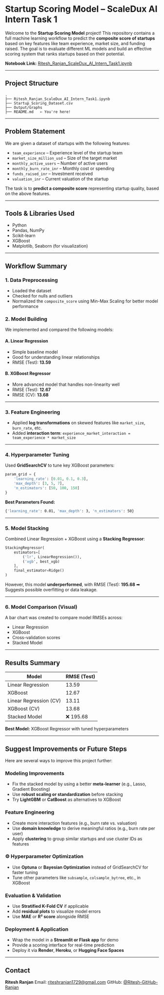 
#  Startup Scoring Model – ScaleDux AI Intern Task 1

Welcome to the **Startup Scoring Model** project!
This repository contains a full machine learning workflow to predict the **composite score of startups** based on key features like team experience, market size, and funding raised.
The goal is to evaluate different ML models and build an effective scoring system that ranks startups based on their potential.

**Notebook Link:** [Ritesh\_Ranjan\_ScaleDux\_AI\_Intern\_Task1.ipynb](https://github.com/Ritesh-GitHub-Ranjan/Scaledux_Assignment/blob/main/Ritesh_Ranjan_ScaleDux_AI_Intern_Task1.ipynb)

---

##  Project Structure

```
.
├── Ritesh_Ranjan_ScaleDux_AI_Intern_Task1.ipynb
├── Startup_Scoring_Dataset.csv
├── Output/Graphs
├── README.md   ← You're here!
```

---

##  Problem Statement

We are given a dataset of startups with the following features:

* `team_experience` – Experience level of the startup team
* `market_size_million_usd` – Size of the target market
* `monthly_active_users` – Number of active users
* `monthly_burn_rate_inr` – Monthly cost or spending
* `funds_raised_inr` – Investment received
* `valuation_inr` – Current valuation of the startup

The task is to **predict a composite score** representing startup quality, based on the above features.

---

##  Tools & Libraries Used

* Python
* Pandas, NumPy
* Scikit-learn
* XGBoost
* Matplotlib, Seaborn (for visualization)

---

##  Workflow Summary

### 1. **Data Preprocessing**

* Loaded the dataset
* Checked for nulls and outliers
* Normalized the `composite_score` using Min-Max Scaling for better model performance

### 2. **Model Building**

We implemented and compared the following models:

#### A. **Linear Regression**

* Simple baseline model
* Good for understanding linear relationships
* RMSE (Test): **13.59**

#### B. **XGBoost Regressor**

* More advanced model that handles non-linearity well
* RMSE (Test): **12.67**
* RMSE (CV): **13.68**

---

### 3. **Feature Engineering**

* Applied **log transformations** on skewed features like `market_size`, `burn_rate`, etc.
* Added **interaction term**:
  `experience_market_interaction = team_experience * market_size`

---

### 4. **Hyperparameter Tuning**

Used **GridSearchCV** to tune key XGBoost parameters:

```python
param_grid = {
    'learning_rate': [0.01, 0.1, 0.3],
    'max_depth': [3, 5, 7],
    'n_estimators': [50, 100, 150]
}
```

**Best Parameters Found:**

```bash
{'learning_rate': 0.01, 'max_depth': 3, 'n_estimators': 50}
```

---

### 5. **Model Stacking**

Combined Linear Regression + XGBoost using a **Stacking Regressor**:

```python
StackingRegressor(
    estimators=[
        ('lr', LinearRegression()),
        ('xgb', best_xgb)
    ],
    final_estimator=Ridge()
)
```

However, this model **underperformed**, with RMSE (Test): **195.68**
➡ Suggests possible overfitting or data leakage.

---

### 6. **Model Comparison (Visual)**

A bar chart was created to compare model RMSEs across:

* Linear Regression
* XGBoost
* Cross-validation scores
* Stacked Model

---

##  Results Summary

| Model                  | RMSE (Test) |
| ---------------------- | ----------- |
| Linear Regression      | 13.59       |
| XGBoost                | 12.67       |
| Linear Regression (CV) | 13.11       |
| XGBoost (CV)           | 13.68       |
| Stacked Model          | ❌ 195.68    |

**Best Model:** XGBoost Regressor with tuned hyperparameters

---

## Suggest Improvements or Future Steps

Here are several ways to improve this project further:

### **Modeling Improvements**

* Fix the stacked model by using a better **meta-learner** (e.g., Lasso, Gradient Boosting)
* Use **robust scaling or standardization** before stacking
* Try **LightGBM** or **CatBoost** as alternatives to XGBoost

### **Feature Engineering**

* Create more interaction features (e.g., burn rate vs. valuation)
* Use **domain knowledge** to derive meaningful ratios (e.g., burn rate per user)
* Apply **clustering** to group similar startups and use cluster IDs as features

### ⚙ **Hyperparameter Optimization**

* Use **Optuna** or **Bayesian Optimization** instead of GridSearchCV for faster tuning
* Tune other parameters like `subsample`, `colsample_bytree`, etc., in XGBoost

###  **Evaluation & Validation**

* Use **Stratified K-Fold CV** if applicable
* Add **residual plots** to visualize model errors
* Use **MAE** or **R² score** alongside RMSE

###  **Deployment & Application**

* Wrap the model in a **Streamlit or Flask app** for demo
* Provide a scoring interface for real-time prediction
* Deploy it via **Render**, **Heroku**, or **Hugging Face Spaces**

---

## Contact

**Ritesh Ranjan**
Email: [riteshranjan1729@gmail.com](mailto:riteshranjan1729@gmail.com)
GitHub: [@Ritesh-GitHub-Ranjan](https://github.com/Ritesh-GitHub-Ranjan)



